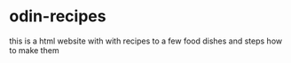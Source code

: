 # odin-recipes
this is a html website with with recipes to a few food dishes and steps how to make them
